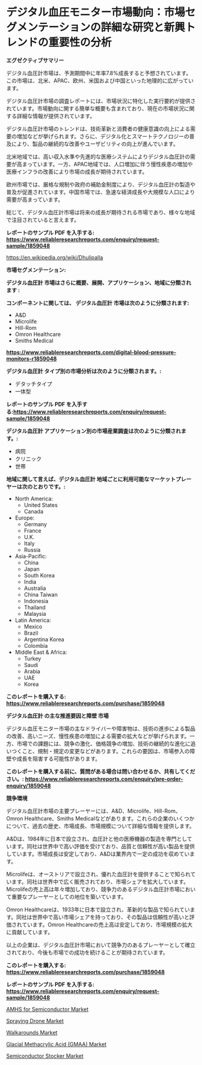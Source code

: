 <p><h1>デジタル血圧モニター市場動向：市場セグメンテーションの詳細な研究と新興トレンドの重要性の分析</h1></p><p><strong>エグゼクティブサマリー</strong></p>
<p><p>デジタル血圧計市場は、予測期間中に年率7.8%成長すると予想されています。この市場は、北米、APAC、欧州、米国および中国といった地理的に広がっています。</p><p>デジタル血圧計市場の調査レポートには、市場状況に特化した実行要約が提供されています。市場動向に関する簡単な概要も含まれており、現在の市場状況に関する詳細な情報が提供されています。</p><p>デジタル血圧計市場のトレンドは、技術革新と消費者の健康意識の向上による需要の増加などが挙げられます。さらに、デジタル化とスマートテクノロジーの普及により、製品の継続的な改善やユーザビリティの向上が進んでいます。</p><p>北米地域では、高い収入水準や先進的な医療システムによりデジタル血圧計の需要が高まっています。一方、APAC地域では、人口増加に伴う慢性疾患の増加や医療インフラの改善により市場の成長が期待されています。</p><p>欧州市場では、厳格な規制や政府の補助金制度により、デジタル血圧計の製造や普及が促進されています。中国市場では、急速な経済成長や大規模な人口により需要が高まっています。</p><p>総じて、デジタル血圧計市場は将来の成長が期待される市場であり、様々な地域で注目されていると言えます。</p></p>
<p><strong>レポートのサンプル PDF を入手する: <a href="https://www.reliableresearchreports.com/enquiry/request-sample/1859048">https://www.reliableresearchreports.com/enquiry/request-sample/1859048</a></strong></p>
<p><a href="https://en.wikipedia.org/wiki/Dhulipalla">https://en.wikipedia.org/wiki/Dhulipalla</a></p>
<p><strong>市場セグメンテーション:</strong></p>
<p><strong> デジタル血圧計 市場はさらに概要、展開、アプリケーション、地域に分類されます :</strong></p>
<p><strong>コンポーネントに関しては、 デジタル血圧計 市場は次のように分類されます:</strong></p>
<p><ul><li>A&D</li><li>Microlife</li><li>Hill-Rom</li><li>Omron Healthcare</li><li>Smiths Medical</li></ul></p>
<p><strong><a href="https://www.reliableresearchreports.com/digital-blood-pressure-monitors-r1859048">https://www.reliableresearchreports.com/digital-blood-pressure-monitors-r1859048</a></strong></p>
<p><strong> デジタル血圧計 タイプ別の市場分析は次のように分類されます。:</strong></p>
<p><ul><li>デタッチタイプ</li><li>一体型</li></ul></p>
<p><strong>レポートのサンプル PDF を入手する:<a href="https://www.reliableresearchreports.com/enquiry/request-sample/1859048">https://www.reliableresearchreports.com/enquiry/request-sample/1859048</a></strong></p>
<p><strong> デジタル血圧計 アプリケーション別の市場産業調査は次のように分類されます。:</strong></p>
<p><ul><li>病院</li><li>クリニック</li><li>世帯</li></ul></p>
<p><strong>地域に関して言えば、デジタル血圧計 地域ごとに利用可能なマーケットプレーヤーは次のとおりです。:</strong></p>
<p><ul>
    <li>
        North America:
        <ul>
            <li>United States</li>
            <li>Canada</li>
        </ul>
    </li>
    <li>
        Europe:
        <ul>
            <li>Germany</li>
            <li>France</li>
            <li>U.K.</li>
            <li>Italy</li>
            <li>Russia</li>
        </ul>
    </li>
    <li>
        Asia-Pacific:
        <ul>
            <li>China</li>
            <li>Japan</li>
            <li>South Korea</li>
            <li>India</li>
            <li>Australia</li>
            <li>China Taiwan</li>
            <li>Indonesia</li>
            <li>Thailand</li>
            <li>Malaysia</li>
        </ul>
    </li>
    <li>
        Latin America:
        <ul>
            <li>Mexico</li>
            <li>Brazil</li>
            <li>Argentina Korea</li>
            <li>Colombia</li>
        </ul>
    </li>
    <li>
        Middle East & Africa:
        <ul>
            <li>Turkey</li>
            <li>Saudi</li>
            <li>Arabia</li>
            <li>UAE</li>
            <li>Korea</li>
        </ul>
    </li>
    </ul></p>
<p><strong>このレポートを購入する: <a href="https://www.reliableresearchreports.com/purchase/1859048">https://www.reliableresearchreports.com/purchase/1859048</a></strong></p>
<p><strong>デジタル血圧計 の主な推進要因と障壁 市場</strong></p>
<p><p>デジタル血圧モニター市場の主なドライバーや障害物は、技術の進歩による製品の改善、高いニーズ、慢性疾患の増加による需要の拡大などが挙げられます。一方、市場での課題には、競争の激化、価格競争の増加、技術の継続的な進化に追いつくこと、規制・規定の変更などがあります。これらの要因は、市場参入の障壁や成長を阻害する可能性があります。</p></p>
<p><strong>このレポートを購入する前に、質問がある場合は問い合わせるか、共有してください。: <a href="https://www.reliableresearchreports.com/enquiry/pre-order-enquiry/1859048">https://www.reliableresearchreports.com/enquiry/pre-order-enquiry/1859048</a></strong></p>
<p><strong>競争環境</strong></p>
<p><p>デジタル血圧計市場の主要プレーヤーには、A&D、Microlife、Hill-Rom、Omron Healthcare、Smiths Medicalなどがあります。これらの企業のいくつかについて、過去の歴史、市場成長、市場規模について詳細な情報を提供します。</p><p>A&Dは、1984年に日本で設立され、血圧計と他の医療機器の製造を専門としています。同社は世界中で高い評価を受けており、品質と信頼性が高い製品を提供しています。市場成長は安定しており、A&Dは業界内で一定の成功を収めています。</p><p>Microlifeは、オーストリアで設立され、優れた血圧計を提供することで知られています。同社は世界中で広く販売されており、市場シェアを拡大しています。Microlifeの売上高は年々増加しており、競争力のあるデジタル血圧計市場において重要なプレーヤーとしての地位を築いています。</p><p>Omron Healthcareは、1933年に日本で設立され、革新的な製品で知られています。同社は世界中で高い市場シェアを持っており、その製品は信頼性が高いと評価されています。Omron Healthcareの売上高は安定しており、市場規模の拡大に貢献しています。</p><p>以上の企業は、デジタル血圧計市場において競争力のあるプレーヤーとして確立されており、今後も市場での成功を続けることが期待されています。</p></p>
<p><strong>このレポートを購入する: <a href="https://www.reliableresearchreports.com/purchase/1859048">https://www.reliableresearchreports.com/purchase/1859048</a></strong></p>
<p><strong>レポートのサンプル PDF を入手する: <a href="https://www.reliableresearchreports.com/enquiry/request-sample/1859048">https://www.reliableresearchreports.com/enquiry/request-sample/1859048</a></strong><strong></strong></p>
<p><p><a href="https://issuu.com/reportprime-2/docs/amhs-for-semiconductor-market-size-2030.pptx">AMHS for Semiconductor Market</a></p><p><a href="https://github.com/bmorecock/Market-Research-Report-List-4/blob/main/spraying-drone-market.md">Spraying Drone Market</a></p><p><a href="https://github.com/Krish2023na/Market-Research-Report-List-5/blob/main/walkarounds-market.md">Walkarounds Market</a></p><p><a href="https://www.linkedin.com/pulse/glacial-methacrylic-acid-gmaa-market-investigation-amp-industry-plp2c">Glacial Methacrylic Acid (GMAA) Market</a></p><p><a href="https://issuu.com/reportprime-2/docs/semiconductor-stocker-market-size-2030.pptx">Semiconductor Stocker Market</a></p></p>